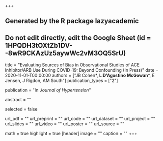 +++
## Generated by the R package lazyacademic
## Do not edit directly, edit the Google Sheet (id = 1HPQDH3tOXtZb1DV--8wR9CKAzUz5aywWc2vM3OQ5SrU)

title = "Evaluating Sources of Bias in Observational Studies of ACE Inhibitor/ARB Use During COVID-19: Beyond Confounding (In Press)"
date = 2020-11-01-T00:00:00
authors = ["JB Cohen*, **L D'Agostino McGowan***, E Jensen, J Rigdon,  AM South"]
publication_types = ["2"]

publication = "In *Journal of Hypertension*"

abstract = ""

selected = false

url_pdf = ""
url_preprint = ""
url_code = ""
url_dataset = ""
url_project = ""
url_slides = ""
url_video = ""
url_poster = ""
url_source = ""

math = true
highlight = true
[header]
image = ""
caption = ""
+++
